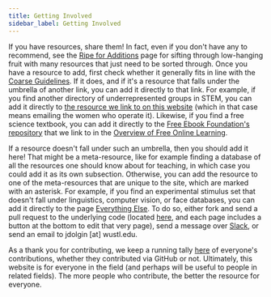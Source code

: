 ```yaml
---
title: Getting Involved
sidebar_label: Getting Involved
---
```


If you have resources, share them! In fact, even if you don't have any to recommend, see the [Ripe for Additions](/contributing/ripe-for-addition) page for sifting through low-hanging fruit with many resources that just need to be sorted through. Once you have a resource to add, first check whether it generally fits in line with the [Coarse Guidelines](/contributing/coarse-guidelines). If it does, and if it's a resource that falls under the umbrella of another link, you can add it directly to that link. For example, if you find another directory of underrepresented groups in STEM, you can add it directly to [the resource we link to on this website](https://docs.google.com/document/u/1/d/e/2PACX-1vSlvHTZtOc6wG5C9xEc-bAIYofpeDHVjrrVc7Q_5IQdmXcLeaYd27nhoJD9jub_q-qAILxHknMGbggb/pub) (which in that case means emailing the women who operate it). Likewise, if you find a free science textbook, you can add it directly to the [Free Ebook Foundation's repository](https://github.com/EbookFoundation/free-science-books) that we link to in the [Overview of Free Online Learning](/online-learning-opportunities/overview).

If a resource doesn't fall under such an umbrella, then you should add it here! That might be a meta-resource, like for example finding a database of all the resources one should know about for teaching, in which case you could add it as its own subsection. Otherwise, you can add the resource to one of the meta-resources that are unique to the site, which are marked with an asterisk. For example, if you find an experimental stimulus set that doesn't fall under linguistics, computer vision, or face databases, you can add it directly to the page [Everything Else](/running-studies/execution/stimuli/experiment-stimuli/everything-else). To do so, either fork and send a pull request to the underlying code (located [here](https://github.com/meta-meta-resources/meta-meta-resources), and each page includes a button at the bottom to edit that very page), send a message over [Slack](https://join.slack.com/t/meta-meta-resources/shared_invite/zt-gr6x1i0k-~VmpJAZPfXKugXEHhajX2g), or send an email to jdolgin [at] wustl.edu.

As a thank you for contributing, we keep a running tally [here](/contributing/contributors) of everyone's contributions, whether they contributed via GitHub or not. Ultimately, this website is for everyone in the field (and perhaps will be useful to people in related fields). The more people who contribute, the better the resource for everyone.
